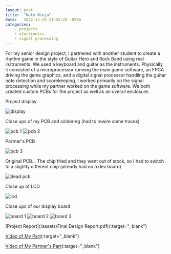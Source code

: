 ```yaml
---
layout: post
title:  "Note Ninja"
date:   2022-12-20 21:55:20 -0500
categories: 
    - projects
    - electronics
    - signal processing 
---
```


For my senior design project, I partnered with another student to create a rhythm game in the style of Guitar Hero and Rock Band using real instruments. We used a keyboard and guitar as the instruments. Physically, it consisted of a microprocessor running the main game software, an FPGA driving the game graphics, and a digital signal processor handling the guitar note detection and scorekeeping. I worked primarily on the signal processing while my partner worked on the game software. We both created custom PCBs for the project as well as an overall enclosure.

Project display

![display](/images/PXL_20211209_144954656.jpg "display")

Close ups of my PCB and soldering (had to rewire some traces)

![pcb 1](/images/PXL_20211201_215513181.jpg "pcb 1")
![pcb 2](/images/PXL_20211206_055533751.jpg "pcb 2")

Partner's PCB

![pcb 3](/images/PXL_20211110_172357425.jpg "pcb 3")

Original PCB... The chip fried and they went out of stock, so I had to switch to a slightly different chip (already had on a dev board)

![dead pcb](/images/PXL_20211112_221224527.jpg "dead pcb")

Close up of LCD

![lcd](/images/PXL_20211204_061924324.jpg "lcd")

Close ups of our display board 

![board 1](/images/PXL_20211209_144857218.jpg "board 1")
![board 2](/images/PXL_20211209_144913782.jpg "board 2")
![board 3](/images/PXL_20211209_144937922.jpg "board 3")

[Project Report](/assets/Final Design Report.pdf){:target="\_blank"}

[Video of My Part](https://uflorida-my.sharepoint.com/:v:/g/personal/benjaminwheeler_ufl_edu/Ebzb6spEnkpBslmJMr4jZ8UBgQu01egbQ2eUs4d0NwBjog?e=BFTmfh){:target="\_blank"}

[Video of My Partner's Part](https://uflorida-my.sharepoint.com/:v:/g/personal/benjaminwheeler_ufl_edu/EYX5x42NDmlCvLThQDAGw_oB_OCrZl5uJvacm28nBjtLuQ?e=DnYGbU){:target="\_blank"}